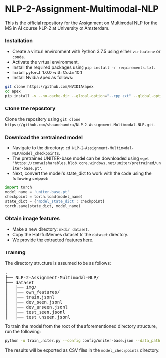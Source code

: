 # NLP-2-Assignment-Multimodal-NLP
This is the official repository for the Assignment on Multimodal NLP for the MS in AI course NLP-2 at University of Amsterdam.

### Installation

- Create a virtual environment with Python 3.7.5 using either `virtualenv` or `conda`.
- Activate the virtual environment.
- Install the required packages using `pip install -r requirements.txt`. 
- Install pytorch 1.6.0 with Cuda 10.1
- Install Nvidia Apex as follows:
```bash
git clone https://github.com/NVIDIA/apex
cd apex
pip install -v --no-cache-dir --global-option="--cpp_ext" --global-option="--cuda_ext" ./
```

### Clone the repository

Clone the repository using `git clone https://github.com/shaanchandra/NLP-2-Assignment-Multimodal-NLP.git`.

### Download the pretrained model

- Navigate to the directory: `cd NLP-2-Assignment-Multimodal-NLP/model_checkpoints`.
- The pretrained UNITER-base model can be downloaded using `wget 'https://convaisharables.blob.core.windows.net/uniter/pretrained/uniter-base.pt'`.
- Next, convert the model's state_dict to work with the code using the following snippet:
```python
import torch
model_name = 'uniter-base.pt'
checkpoint = torch.load(model_name)
state_dict = {'model_state_dict': checkpoint}
torch.save(state_dict, model_name)

```

### Obtain image features

- Make a new directory: `mkdir dataset`.
- Copy the HatefulMemes dataset to the `dataset` directory.
- We provide the extracted features [here](https://drive.google.com/file/d/1vTl31tkkm_kpOsL7f3rhGWQFke2y96g_/view?usp=sharing).

### Training

The directory structure is assumed to be as follows:
<pre>
.
├── NLP-2-Assignment-Multimodal-NLP/
├── dataset
│   ├── img/
│   ├── own_features/
│   ├── train.jsonl
│   ├── dev_seen.jsonl
│   ├── dev_unseen.jsonl
│   ├── test_seen.jsonl
│   ├── test_unseen.jsonl
</pre>

To train the model from the root of the aforementioned directory structure, run the following:
```bash
python -u train_uniter.py --config config/uniter-base.json --data_path dataset/ --model_path model_checkpoints/ --pretrained_model_file uniter-base.pt --feature_path dataset/own_features/ --lr 3e-5 --scheduler warmup_cosine --warmup_steps 500 --max_epoch 30 --batch_size 16 --patience 5 --gradient_accumulation 2 --model_save_name meme.pt --seed 43 
```
The results will be exported as CSV files in the `model_checkpoints` directory.
